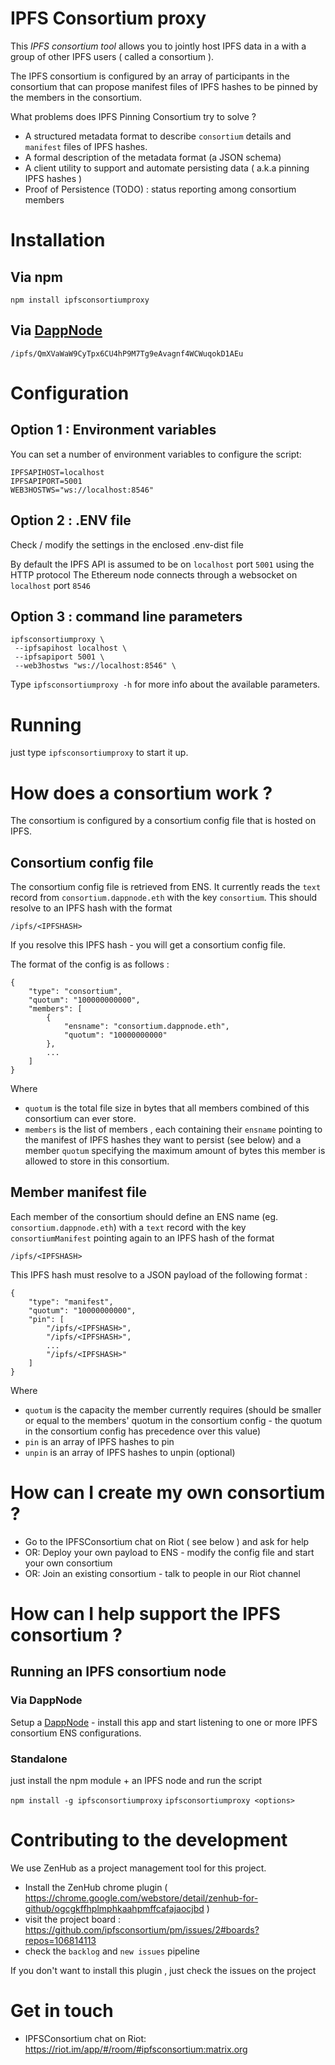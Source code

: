 # IPFS Consortium proxy

This *IPFS consortium tool* allows you to jointly host IPFS data in a with a group of other IPFS users ( called a consortium ).

The IPFS consortium is configured by an array of participants in the consortium that can propose manifest files of IPFS hashes to be pinned by the members in the consortium.

What problems does IPFS Pinning Consortium try to solve ?

- A structured metadata format to describe `consortium` details and `manifest` files of IPFS hashes.
- A formal description of the metadata format (a JSON schema)
- A client utility to support and automate persisting data ( a.k.a pinning IPFS hashes )
- Proof of Persistence (TODO) : status reporting among consortium members

# Installation

## Via npm

`npm install ipfsconsortiumproxy`

## Via [DappNode](https://github.com/dappnode/DAppNode)

`/ipfs/QmXVaWaW9CyTpx6CU4hP9M7Tg9eAvagnf4WCWuqokD1AEu`

# Configuration

## Option 1 : Environment variables

You can set a number of environment variables to configure the script:

```
IPFSAPIHOST=localhost
IPFSAPIPORT=5001
WEB3HOSTWS="ws://localhost:8546"
```

## Option 2 : .ENV file

Check / modify the settings in the enclosed .env-dist file

By default the IPFS API is assumed to be on `localhost` port `5001` using the HTTP protocol
The Ethereum node connects through a websocket on `localhost` port `8546`

## Option 3 : command line parameters

```
ipfsconsortiumproxy \
 --ipfsapihost localhost \
 --ipfsapiport 5001 \
 --web3hostws "ws://localhost:8546" \
```

Type `ipfsconsortiumproxy -h` for more info about the available parameters.

# Running

just type `ipfsconsortiumproxy` to start it up.


# How does a consortium work ?

The consortium is configured by a consortium config file that is hosted on IPFS. 

## Consortium config file

The consortium config file is retrieved from ENS. It currently reads the `text` record from 
`consortium.dappnode.eth` with the key `consortium`. This should resolve to an IPFS hash 
with the format 

```/ipfs/<IPFSHASH>```

If you resolve this IPFS hash - you will get a consortium config file.

The format of the config is as follows :

```
{
	"type": "consortium",
	"quotum": "100000000000",
	"members": [
		{
			"ensname": "consortium.dappnode.eth",
			"quotum": "10000000000"
		},
		...
	]
}
```

Where

- `quotum` is the total file size in bytes that all members combined of this consortium
can ever store.
- `members` is the list of members , each containing their `ensname` pointing to the manifest of IPFS hashes they want to persist (see below) and a member `quotum` specifying the maximum
amount of bytes this member is allowed to store in this consortium.

## Member manifest file

Each member of the consortium should define an ENS name (eg. `consortium.dappnode.eth`) with 
a `text` record with the key `consortiumManifest` pointing again to an IPFS hash of the format


```/ipfs/<IPFSHASH>```

This IPFS hash must resolve to a JSON payload of the following format :

```
{
	"type": "manifest",
	"quotum": "10000000000",
	"pin": [
		"/ipfs/<IPFSHASH>",
		"/ipfs/<IPFSHASH>",
		...
		"/ipfs/<IPFSHASH>"
	]
}

```

Where

- `quotum` is the capacity the member currently requires (should be smaller or equal to the 
members' quotum in the consortium config - the quotum in the consortium config has precedence over this value)
- `pin` is an array of IPFS hashes to pin
- `unpin` is an array of IPFS hashes to unpin (optional)

# How can I create my own consortium ?

* Go to the IPFSConsortium chat on Riot ( see below ) and ask for help
* OR: Deploy your own payload to ENS - modify the config file and start your own consortium
* OR: Join an existing consortium - talk to people in our Riot channel

# How can I help support the IPFS consortium ?

## Running an IPFS consortium node

### Via DappNode

Setup a [DappNode](https://github.com/dappnode/DAppNode) - install this app and start listening to one or more IPFS consortium ENS configurations.

### Standalone

just install the npm module + an IPFS node and run the script

`npm install -g ipfsconsortiumproxy`
`ipfsconsortiumproxy <options>`


# Contributing to the development

We use ZenHub as a project management tool for this project.

- Install the ZenHub chrome plugin ( https://chrome.google.com/webstore/detail/zenhub-for-github/ogcgkffhplmphkaahpmffcafajaocjbd )
- visit the project board : https://github.com/ipfsconsortium/pm/issues/2#boards?repos=106814113
- check the `backlog` and `new issues` pipeline 

If you don't want to install this plugin , just check the issues on the project 

# Get in touch

- IPFSConsortium chat on Riot: https://riot.im/app/#/room/#ipfsconsortium:matrix.org



